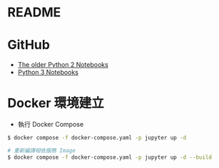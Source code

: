 # README

# GitHub

- [The older Python 2 Notebooks](https://github.com/jmportilla/Complete-Python-Bootcamp)
- [Python 3 Notebooks](https://github.com/Pierian-Data/Complete-Python-3-Bootcamp)

# Docker 環境建立

- 執行 Docker Compose

```bash
$ docker compose -f docker-compose.yaml -p jupyter up -d

# 重新編譯相依服務 Image
$ docker compose -f docker-compose.yaml -p jupyter up -d --build
```
